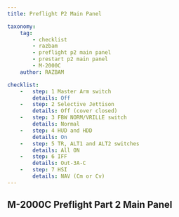 ```yaml
---
title: Preflight P2 Main Panel

taxonomy:
    tag:
        - checklist
        - razbam
        - preflight p2 main panel
        - prestart p2 main panel
        - M-2000C
    author: RAZBAM

checklist:
    -   step: 1 Master Arm switch  
        details: Off 
    -   step: 2 Selective Jettison  
        details: Off (cover closed) 
    -   step: 3 FBW NORM/VRILLE switch  
        details: Normal 
    -   step: 4 HUD and HDD  
        details: On 
    -   step: 5 TR, ALT1 and ALT2 switches  
        details: All ON 
    -   step: 6 IFF  
        details: Out-3A-C 
    -   step: 7 HSI  
        details: NAV (Cm or Cv)
---
```


## M-2000C Preflight Part 2 Main Panel

